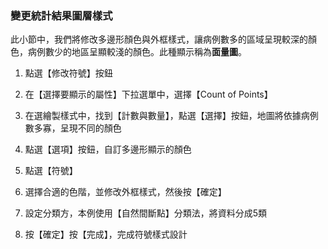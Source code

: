 ### 變更統計結果圖層樣式

此小節中，我們將修改多邊形顏色與外框樣式，讓病例數多的區域呈現較深的顏色，病例數少的地區呈顯較淺的顏色。此種顯示稱為**面量圖**。

1.  點選【修改符號】按鈕

1.  在【選擇要顯示的屬性】下拉選單中，選擇【Count of Points】

1.  在選繪製樣式中，找到【計數與數量】，點選【選擇】按鈕，地圖將依據病例數多寡，呈現不同的顏色

1.  點選【選項】按鈕，自訂多邊形顯示的顏色

1.  點選【符號】

1.  選擇合適的色階，並修改外框樣式，然後按【確定】

1.  設定分類方，本例使用【自然間斷點】分類法，將資料分成5類

1.  按【確定】按【完成】，完成符號樣式設計